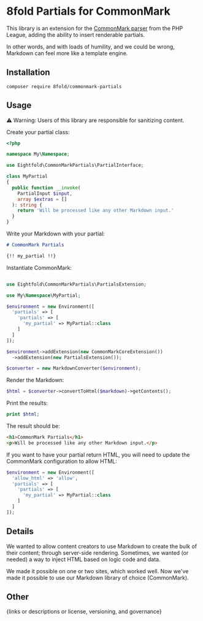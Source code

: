# 8fold Partials for CommonMark

This library is an extension for the [CommonMark parser](https://github.com/thephpleague/commonmark) from the PHP League, adding the ability to insert renderable partials.

In other words, and with loads of humility, and we could be wrong, Markdown can feel more like a template engine. 

## Installation

```
composer require 8fold/commonmark-partials
```

## Usage

⚠️ Warning: Users of this library are responsible for sanitizing content.

Create your partial class:

```php
<?php

namespace My\Namespace;

use Eightfold\CommonMarkPartials\PartialInterface;

class MyPartial
{
  public function __invoke(
    PartialInput $input, 
    array $extras = []
  ): string {
    return 'Will be processed like any other Markdown input.'
  }
}
```

Write your Markdown with your partial:

```markdown
# CommonMark Partials

{!! my_partial !!}
```

Instantiate CommonMark:

```php

use Eightfold\CommonMarkPartials\PartialsExtension;

use My\Namespace\MyPartial;

$environment = new Environment([
  'partials' => [
    'partials' => [
      'my_partial' => MyPartial::class
    ]
  ]
]);

$environment->addExtension(new CommonMarkCoreExtension())
  ->addExtension(new PartialsExtension());

$converter = new MarkdownConverter($environment);
```

Render the Markdown:

```php
$html = $converter->convertToHtml($markdown)->getContents();
```

Print the results:

```php
print $html;
```

The result should be:

```html
<h1>CommonMark Partials</h1>
<p>Will be processed like any other Markdown input.</p>
```

If you want to have your partial return HTML, you will need to update the CommonMark configuration to allow HTML:

```php
$environment = new Environment([
  'allow_html' => 'allow',
  'partials' => [
    'partials' => [
      'my_partial' => MyPartial::class
    ]
  ]
]);
```

## Details

We wanted to allow content creators to use Markdown to create the bulk of their content; through server-side rendering. Sometimes, we wanted (or needed) a way to inject HTML based on logic code and data.

We made it possible on one or two sites, which worked well. Now we've made it possible to use our Markdown library of choice (CommonMark).

## Other

{links or descriptions or license, versioning, and governance}
